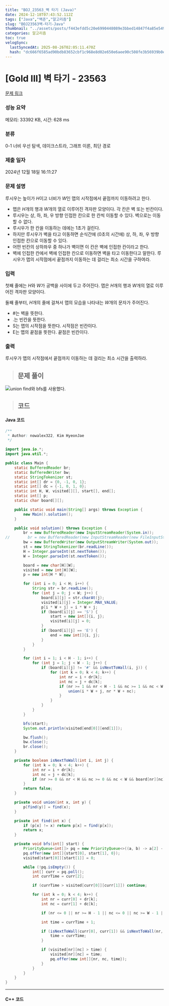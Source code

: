 ```yaml
---
title: "BOJ_23563_벽 타기 (Java)"
date: 2024-12-18T07:43:52.112Z
tags: ["Java","백준","알고리즘"]
slug: "BOJ23563벽-타기-Java"
thumbnail: "../assets/posts/f443efdd5c20e6990448089e3bbed14847f4a85e5496edcd0a2d127e71cd7786.png"
categories: 알고리즘
toc: true
velogSync:
  lastSyncedAt: 2025-08-26T02:05:11.470Z
  hash: "dc666f6585ad90bdb83652cbf1c968e8d02e650e6aee90c508fe3b56939b0e73"
---
```


# [Gold III] 벽 타기 - 23563 

[문제 링크](https://www.acmicpc.net/problem/23563) 

### 성능 요약

메모리: 33392 KB, 시간: 628 ms

### 분류

0-1 너비 우선 탐색, 데이크스트라, 그래프 이론, 최단 경로

### 제출 일자

2024년 12월 18일 16:11:27

### 문제 설명

루시우는 높이가 $H$이고 너비가 $W$인 맵의 시작점에서 끝점까지 이동하려고 한다.

- 맵은 $H$개의 행과 $W$개의 열로 이루어진 격자판 모양이다. 각 칸은 벽 또는 빈칸이다.
- 루시우는 상, 하, 좌, 우 방향 인접한 칸으로 한 칸씩 이동할 수 있다. 벽으로는 이동할 수 없다.
- 루시우가 한 칸을 이동하는 데에는 1초가 걸린다.
- 하지만 루시우가 벽을 타고 이동하면 순식간에 (0초의 시간에) 상, 하, 좌, 우 방향 인접한 칸으로 이동할 수 있다.
- 어떤 빈칸의 상하좌우 중 하나가 벽이면 이 칸은 벽에 인접한 칸이라고 한다.
- 벽에 인접한 칸에서 벽에 인접한 칸으로 이동하면 벽을 타고 이동한다고 말한다.
루시우가 맵의 시작점에서 끝점까지 이동하는 데 걸리는 최소 시간을 구하여라.

### 입력 

첫째 줄에는 $H$와 $W$가 공백을 사이에 두고 주어진다. 맵은 $H$개의 행과 $W$개의 열로 이루어진 격자판 모양이다.

둘째 줄부터, $H$개의 줄에 걸쳐서 맵의 모습을 나타내는 $W$개의 문자가 주어진다.

- #는 벽을 뜻한다.
- .는 빈칸을 뜻한다.
- S는 맵의 시작점을 뜻한다. 시작점은 빈칸이다.
- E는 맵의 끝점을 뜻한다. 끝점은 빈칸이다.

### 출력 

 <p>루시우가 맵의 시작점에서 끝점까지 이동하는 데 걸리는 최소 시간을 출력하라.</p>
 

> ## 문제 풀이

![](/assets/posts/f443efdd5c20e6990448089e3bbed14847f4a85e5496edcd0a2d127e71cd7786.png)union find와 bfs를 사용했다.


> ## 코드

#### Java 코드
```java
/**
 * Author: nowalex322, Kim HyeonJae
 */

import java.io.*;
import java.util.*;

public class Main {
    static BufferedReader br;
    static BufferedWriter bw;
    static StringTokenizer st;
    static int[] dr = {0, -1, 0, 1};
    static int[] dc = {-1, 0, 1, 0};
    static int H, W, visited[][], start[], end[];
    static int[] p;
    static char board[][];

    public static void main(String[] args) throws Exception {
        new Main().solution();
    }

    public void solution() throws Exception {
        br = new BufferedReader(new InputStreamReader(System.in));
//        br = new BufferedReader(new InputStreamReader(new FileInputStream("src/main/java/BOJ_23563_벽타기/input.txt")));
        bw = new BufferedWriter(new OutputStreamWriter(System.out));
        st = new StringTokenizer(br.readLine());
        H = Integer.parseInt(st.nextToken());
        W = Integer.parseInt(st.nextToken());

        board = new char[H][W];
        visited = new int[H][W];
        p = new int[H * W];

        for (int i = 0; i < H; i++) {
            String str = br.readLine();
            for (int j = 0; j < W; j++) {
                board[i][j] = str.charAt(j);
                visited[i][j] = Integer.MAX_VALUE;
                p[i * W + j] = i * W + j;
                if (board[i][j] == 'S') {
                    start = new int[]{i, j};
                    visited[i][j] = 0;
                }
                if (board[i][j] == 'E') {
                    end = new int[]{i, j};
                }
            }
        }

        for (int i = 1; i < H - 1; i++) {
            for (int j = 1; j < W - 1; j++) {
                if (board[i][j] != '#' && isNextToWall(i, j)) {
                    for (int k = 0; k < 4; k++) {
                        int nr = i + dr[k];
                        int nc = j + dc[k];
                        if (nr >= 1 && nr < H - 1 && nc >= 1 && nc < W - 1 && board[nr][nc] != '#' && isNextToWall(nr, nc)) {
                            union(i * W + j, nr * W + nc);
                        }
                    }
                }
            }
        }

        bfs(start);
        System.out.println(visited[end[0]][end[1]]);

        bw.flush();
        bw.close();
        br.close();
    }

    private boolean isNextToWall(int i, int j) {
        for (int k = 0; k < 4; k++) {
            int nr = i + dr[k];
            int nc = j + dc[k];
            if (nr >= 0 && nr < H && nc >= 0 && nc < W && board[nr][nc] == '#') return true;
        }
        return false;
    }

    private void union(int x, int y) {
        p[find(y)] = find(x);
    }

    private int find(int x) {
        if (p[x] != x) return p[x] = find(p[x]);
        return x;
    }

    private void bfs(int[] start) {
        PriorityQueue<int[]> pq = new PriorityQueue<>((a, b) -> a[2] - b[2]);
        pq.offer(new int[]{start[0], start[1], 0});
        visited[start[0]][start[1]] = 0;

        while (!pq.isEmpty()) {
            int[] curr = pq.poll();
            int currTime = curr[2];

            if (currTime > visited[curr[0]][curr[1]]) continue;

            for (int k = 0; k < 4; k++) {
                int nr = curr[0] + dr[k];
                int nc = curr[1] + dc[k];

                if (nr <= 0 || nr >= H - 1 || nc <= 0 || nc >= W - 1 || board[nr][nc] == '#') continue;

                int time = currTime + 1;

                if (isNextToWall(curr[0], curr[1]) && isNextToWall(nr, nc) && find(curr[0] * W + curr[1]) == find(nr * W + nc)) {
                    time = currTime;
                }

                if (visited[nr][nc] > time) {
                    visited[nr][nc] = time;
                    pq.offer(new int[]{nr, nc, time});
                }
            }
        }
    }
}
```
---
#### C++ 코드
```c

```
